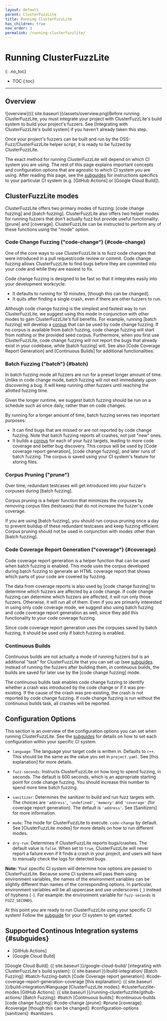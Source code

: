 ```yaml
---
layout: default
parent: ClusterFuzzLite
title: Running ClusterFuzzLite
has_children: true
nav_order: 3
permalink: /running-clusterfuzzlite/
---
```

# Running ClusterFuzzLite
{: .no_toc}

- TOC
{:toc}
---

## Overview
![overview]({{ site.baseurl }}/assets/overview.png)Before running ClusterFuzzLite, you must integrate your project with ClusterFuzzLite's build system to build your project's fuzzers. See [Integrating with ClusterFuzzLite's build system] if you haven't already taken this step.

Once your project's fuzzers can be built and run by the OSS-Fuzz/ClusterFuzzLite
helper script, it is ready to be fuzzed by ClusterFuzzLite.

The exact method for running ClusterFuzzLite will depend on which CI system you are using.
The rest of this page explains important concepts and configuration options
that are agnostic to which CI system you are using.
After reading this page, see the [subguides] for instructions specifics to your particular CI system (e.g. [GitHub Actions] or [Google Cloud Build]).

## ClusterFuzzLite modes

ClusterFuzzLite offers two primary modes of fuzzing: [code change fuzzing] and
[batch fuzzing].
ClusterFuzzLite also offers two helper modes for running fuzzers that don't
actually fuzz but provide useful functionality: [prune] and [coverage].
ClusterFuzzLite can be instructed to perform any of these functions using the
"mode" option.

### Code Change Fuzzing ("code-change") {#code-change}

One of the core ways to use ClusterFuzzLite is to fuzz code changes that
were introduced in a pull request/code review or commit. Code change fuzzing allows ClusterFuzzLite to find bugs before they are
commited into your code and while they are easiest to fix.

Code change fuzzing is designed to be fast so that it integrates easily into your development workcycle:
- It defaults to running for 10 minutes, [though this can be changed].
- It quits after finding a single crash, even if there are other fuzzers to
   run.
   
Although code change fuzzing is the simplest and fastest way to run ClusterFuzzLite, we suggest using this mode in conjunction with other modes to
gain ClusterFuzzLite's full benefits. For example, running [batch fuzzing] will develop a [corpus] that can be used by code change fuzzing. If no corpus is available from batch fuzzing, code change fuzzing will start from nothing or the provided seed corpus. Furthermore, when you first use ClusterFuzzLite, code change
fuzzing will not report the bugs that already exist in your codebase, while [batch fuzzing] will. See also [Code Coverage Report Generation] and [Continuous Builds] for additional functionalities.


### Batch Fuzzing ("batch") {#batch}

In batch fuzzing mode all fuzzers are run
for a preset longer amount of time. Unlike in code change mode, batch fuzzing will not exit immediately upon
discovering a bug. It will keep running other fuzzers until reaching
the allotted fuzzing time.

Given the longer runtime, we suggest batch fuzzing should be run on a schedule
such as once daily, rather than on code changes. 

By running for a longer amount of time, batch fuzzing
serves two important purposes:
- It can find bugs that are missed or are not reported by code change fuzzing.
   Note that batch fuzzing reports all crashes, not just "new" ones.
- It builds a [corpus] for each of your fuzz targets, leading to more
   code coverage and better bug discovery.
   This corpus will be used by [Code coverage report generation],
   [code change fuzzing], and later runs of batch fuzzing.
   The corpus is saved using your CI system's feature for storing files.

[corpus]: https://github.com/google/fuzzing/blob/master/docs/glossary.md#corpus

### Corpus Pruning ("prune")

Over time, redundant testcases will get introduced into your fuzzer's corpuses
during [batch fuzzing].

Corpus pruning is a helper function that minimizes the corpuses by removing corpus files (testcases) that
do not increase the fuzzer's code coverage.

If you are using [batch fuzzing], you should run corpus pruning once a day to prevent buildup of these redundant
testcases and keep fuzzing efficient. Corpus pruning should not be used in conjunction with modes other than [batch fuzzing].

### Code Coverage Report Generation ("coverage") {#coverage}

Code coverage report generation is a helper function that can be used when batch fuzzing is enabled. 
This mode uses the corpus developed during batch fuzzing to generate an HTML
coverage report that shows which parts of your code are covered by
fuzzing.

The data from coverage reports is also used by [code change fuzzing] to
determine which fuzzers are affected by a code change. If code change fuzzing can determine which fuzzers are affected, it will run only those fuzzers. Otherwise, it will run all of them. Even if you are primarily interested in using only code coverage mode, we suggest also using 
batch fuzzing and code coverage report generation as well, since they add this functionality to your code coverage fuzzing.

Since code coverage report generation uses the corpuses saved by batch fuzzing, it should be used only if batch fuzzing is enabled. 

### Continuous Builds

Continuous builds are not actually a mode of running fuzzers but is an additional
"task" for ClusterFuzzLite that you can set up (see [subguides]. Instead of running the fuzzers
after building them, in continuous builds, the builds are saved for later use by the
[code change fuzzing] mode. 

The continuous builds task enables code change fuzzing to identify whether a
crash was introduced by the code change or if it was pre-existing. If the cause of the crash
was pre-existing, the crash is not reported by code change fuzzing. If code change fuzzing is run without the continuous builds task, all crashes 
will be reported.

## Configuration Options

This section is an overview of the configuration options you can set when running ClusterFuzzLite.
See the [subguides] for details on how to set each configuration within your specific CI system. 

- `language`: The language your target code is written in. Defaults to `c++`.
  This should be the same as the value you set in `project.yaml`. See [this
  explanation] for more details.

- `fuzz-seconds`: Instructs ClusterFuzzLite on how long to spend fuzzing, in
  seconds. The default is 600 seconds, which is an appropriate starting point for code change fuzzing. You should 
  increase this number to spend more time batch fuzzing.

- `sanitizer`: Determines the sanitizer to build and run fuzz targets with. The
  choices are `'address'`, `'undefined'`, `'memory'` and `'coverage'` (for
  coverage report generation). The default is `'address'`. See [Sanitizers] for more information.

- `mode`: The mode for ClusterFuzzLite to execute. `code-change` by default. See
  [ClusterFuzzLite modes] for more details on how to run different modes.

- `dry-run`: Determines if ClusterFuzzLite reports bugs/crashes. The default
  value is `false`. When set to `true`, ClusterFuzzLite will never report a
  failure even if it finds a crash in your project, and users will have to
  manually check the logs for detected bugs.

**Note:** Your specific CI system will determine how options are passed to ClusterFuzzLite. Because 
some CI systems will pass them using environment
variables, the names of the environment variables can be slightly different than
names of the corresponding options. In particular, environment variables will be
all uppercase and use underscores (`_`) instead of hyphens (`-`). For example:
the environment variable for `fuzz-seconds` is `FUZZ_SECONDS`.

At this point you are ready to run ClusterFuzzLite using your specific CI system!
Follow the [subguide](#subguides) for your CI system to get started.

## Supported Continous Integration systems {#subguides}

- [GitHub Actions]
- [Google Cloud Build]

[subguides]: #subguides
[Google Cloud Build]: {{ site.baseurl }}/google-cloud-build/
[integrating with ClusterFuzzLite's build system]: {{ site.baseurl }}/build-integration/
[Batch Fuzzing]: #batch-fuzzing-batch
[Code Coverage report generation]: #code-coverage-report-generation-coverage
[this explanation]: {{ site.baseurl }}/build-integration/#language
[ClusterFuzzLite modes]: #clusterfuzzlite-modes
[GitHub Actions]: {{ site.baseurl }}/running-clusterfuzzlite/github-actions/
[Batch Fuzzing]: #batch
[Continuous builds]: #continuous-builds
[code change fuzzing]: #code-change
[prune]: #prune
[coverage]: #coverage
[though this can be changed]: #configuration-options
[sanitizers]: #sanitizers
